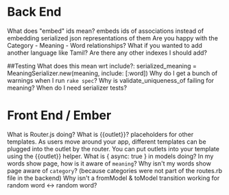 # Back End
What does "embed" ids mean? embeds ids of associations instead of embedding serialized json representations of them
Are you happy with the Category - Meaning - Word relationships?
What if you wanted to add another language like Tamil?
Are there any other indexes I should add?

##Testing
What does this mean wrt include?: serialized_meaning = MeaningSerializer.new(meaning, include: [:word])
Why do I get a bunch of warnings when I run `rake spec`?
Why is validate_uniqueness_of failing for meaning?
When do I need serializer tests?

# Front End / Ember
What is Router.js doing?
What is {{outlet}}? placeholders for other templates. As users move around your app, different templates can be plugged into the outlet by the router. You can put outlets into your template using the {{outlet}} helper.
What is { async: true } in models doing?
In my words show page, how is it aware of `meaning`?
Why isn't my words show page aware of `category`? (because categories were not part of the routes.rb file in the backend)
Why isn't a fromModel & toModel transition working for random word <-> random word?
